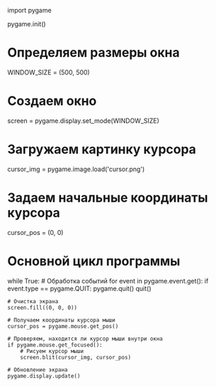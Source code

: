 import pygame

pygame.init()

# Определяем размеры окна
WINDOW_SIZE = (500, 500)

# Создаем окно
screen = pygame.display.set_mode(WINDOW_SIZE)

# Загружаем картинку курсора
cursor_img = pygame.image.load('cursor.png')

# Задаем начальные координаты курсора
cursor_pos = (0, 0)

# Основной цикл программы
while True:
    # Обработка событий
    for event in pygame.event.get():
        if event.type == pygame.QUIT:
            pygame.quit()
            quit()

    # Очистка экрана
    screen.fill((0, 0, 0))

    # Получаем координаты курсора мыши
    cursor_pos = pygame.mouse.get_pos()

    # Проверяем, находится ли курсор мыши внутри окна
    if pygame.mouse.get_focused():
        # Рисуем курсор мыши
        screen.blit(cursor_img, cursor_pos)

    # Обновление экрана
    pygame.display.update()

